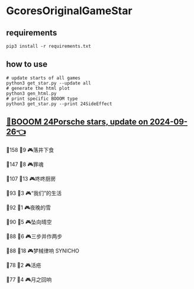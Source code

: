 # GcoresOriginalGameStar

## requirements
```
pip3 install -r requirements.txt
```

## how to use
```
# update starts of all games
python3 get_star.py --update all
# generate the html plot
python3 gen_html.py
# print specific BOOOM type
python3 get_star.py --print 24SideEffect
```

## [🔗BOOOM 24Porsche stars, update on 2024-09-26👈](https://raw.githack.com/sichaozhang1112/GcoresOriginalGameStar/main/html/24Porsche.html) 
🌟158 👥9   🎮落井下食               

🌟147 👥8   🎮罪魂                 

🌟107 👥13  🎮咚咚厨房               

🌟93  👥3   🎮“我们”的生活            

🌟92  👥1   🎮夜晚的雪               

🌟90  👥5   🎮坠向晴空               

🌟88  👥6   🎮三步并作两步             

🌟88  👥18  🎮梦械律响 SYNICHO       

🌟78  👥2   🎮活疮                 

🌟77  👥4   🎮月之回响               

